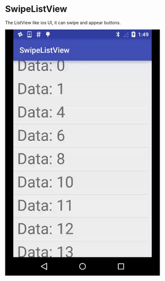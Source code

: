 # SwipeListView
The ListView like ios UI, it can swipe and appear buttons.


![Alt Text](https://github.com/yueyue0401/SwipeListView/blob/master/screen.gif)